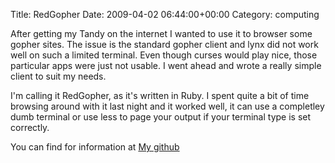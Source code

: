 Title: RedGopher
Date: 2009-04-02 06:44:00+00:00
Category: computing

After getting my Tandy on the internet I wanted to use it to browser some
gopher sites. The issue is the standard gopher client and lynx did not work
well on such a limited terminal. Even though curses would play nice, those
particular apps were just not usable. I went ahead and wrote a really simple
client to suit my needs.

  
  
  
I'm calling it RedGopher, as it's written in Ruby. I spent quite a bit of time
browsing around with it last night and it worked well, it can use a completley
dumb terminal or use less to page your output if your terminal type is set
correctly.

  
  
  
You can find for information at [My
github](http://github.com/rsayers/redgopher/tree/master)

